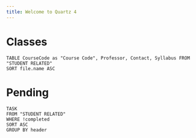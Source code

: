 ```yaml
---
title: Welcome to Quartz 4
---
```


# Classes
```dataview
TABLE CourseCode as "Course Code", Professor, Contact, Syllabus FROM "STUDENT RELATED"
SORT file.name ASC
```

# Pending  
```dataview  
TASK  
FROM "STUDENT RELATED"  
WHERE !completed  
SORT ASC  
GROUP BY header  
```
